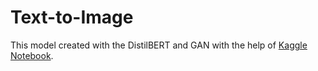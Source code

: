 # Text-to-Image
This model created with the DistilBERT and GAN with the help of [Kaggle Notebook](https://www.kaggle.com/code/avikbanik/text-to-image-xlnet-pytorch).
